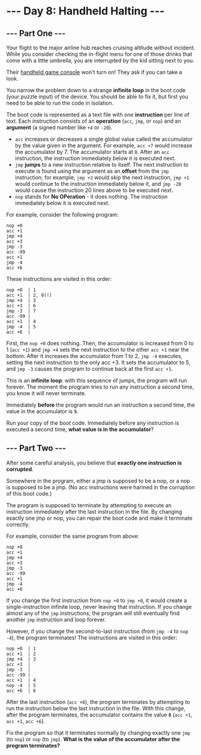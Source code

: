 # --- Day 8: Handheld Halting ---

## --- Part One ---
Your flight to the major airline hub reaches cruising altitude without incident.
While you consider checking the in-flight menu for one of those drinks that come with a little umbrella, you are interrupted by the kid sitting next to you.

Their [handheld game console](https://en.wikipedia.org/wiki/Handheld_game_console) won't turn on!
They ask if you can take a look.

You narrow the problem down to a strange **infinite loop** in the boot code (your puzzle input) of the device.
You should be able to fix it, but first you need to be able to run the code in isolation.

The boot code is represented as a text file with one **instruction** per line of text.
Each instruction consists of an **operation** (`acc`, `jmp`, or `nop`) and an **argument** (a signed number like `+4` or `-20`).

- `acc` increases or decreases a single global value called the accumulator by the value given in the argument.
For example, `acc +7` would increase the accumulator by 7.
The accumulator starts at `0`.
After an `acc` instruction, the instruction immediately below it is executed next.
- `jmp` **jumps** to a new instruction relative to itself.
The next instruction to execute is found using the argument as an **offset** from the `jmp` instruction; for example, `jmp +2` would skip the next instruction, `jmp +1` would continue to the instruction immediately below it, and `jmp -20` would cause the instruction 20 lines above to be executed next.
- `nop` stands for **No OPeration** - it does nothing. The instruction immediately below it is executed next.

For example, consider the following program:

```
nop +0
acc +1
jmp +4
acc +3
jmp -3
acc -99
acc +1
jmp -4
acc +6
```

These instructions are visited in this order:

```
nop +0  | 1
acc +1  | 2, 8(!)
jmp +4  | 3
acc +3  | 6
jmp -3  | 7
acc -99 |
acc +1  | 4
jmp -4  | 5
acc +6  |
```

First, the `nop +0` does nothing.
Then, the accumulator is increased from 0 to 1 (`acc +1`) and `jmp +4` sets the next instruction to the other `acc +1` near the bottom.
After it increases the accumulator from 1 to 2, `jmp -4` executes, setting the next instruction to the only acc +3.
It sets the accumulator to 5, and `jmp -3` causes the program to continue back at the first `acc +1`.

This is an **infinite loop**: with this sequence of jumps, the program will run forever.
The moment the program tries to run any instruction a second time, you know it will never terminate.

Immediately **before** the program would run an instruction a second time, the value in the accumulator is **`5`**.

Run your copy of the boot code.
Immediately before any instruction is executed a second time, **what value is in the accumulator**?

## --- Part Two ---

After some careful analysis, you believe that **exactly one instruction is corrupted**.

Somewhere in the program, either a jmp is supposed to be a nop, or a nop is supposed to be a jmp.
(No acc instructions were harmed in the corruption of this boot code.)

The program is supposed to terminate by attempting to execute an instruction immediately after the last instruction in the file.
By changing exactly one jmp or nop, you can repair the boot code and make it terminate correctly.

For example, consider the same program from above:

```
nop +0
acc +1
jmp +4
acc +3
jmp -3
acc -99
acc +1
jmp -4
acc +6
```

If you change the first instruction from `nop +0` to `jmp +0`, it would create a single-instruction infinite loop, never leaving that instruction.
If you change almost any of the `jmp` instructions, the program will still eventually find another `jmp` instruction and loop forever.

However, if you change the second-to-last instruction (from `jmp -4` to `nop -4`), the program terminates!
The instructions are visited in this order:

```
nop +0  | 1
acc +1  | 2
jmp +4  | 3
acc +3  |
jmp -3  |
acc -99 |
acc +1  | 4
nop -4  | 5
acc +6  | 6
```

After the last instruction (`acc +6`), the program terminates by attempting to run the instruction below the last instruction in the file.
With this change, after the program terminates, the accumulator contains the value **`8`** (`acc +1`, `acc +1`, `acc +6`).

Fix the program so that it terminates normally by changing exactly one `jmp` (to `nop`) or `nop` (to `jmp`).
**What is the value of the accumulator after the program terminates?**
